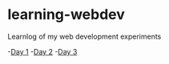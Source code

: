 # learning-webdev
Learnlog of my web development experiments

-[Day 1](homepage.html)
-[Day 2](selector-copy.html)
-[Day 3](zengarden/zen-garden.html)